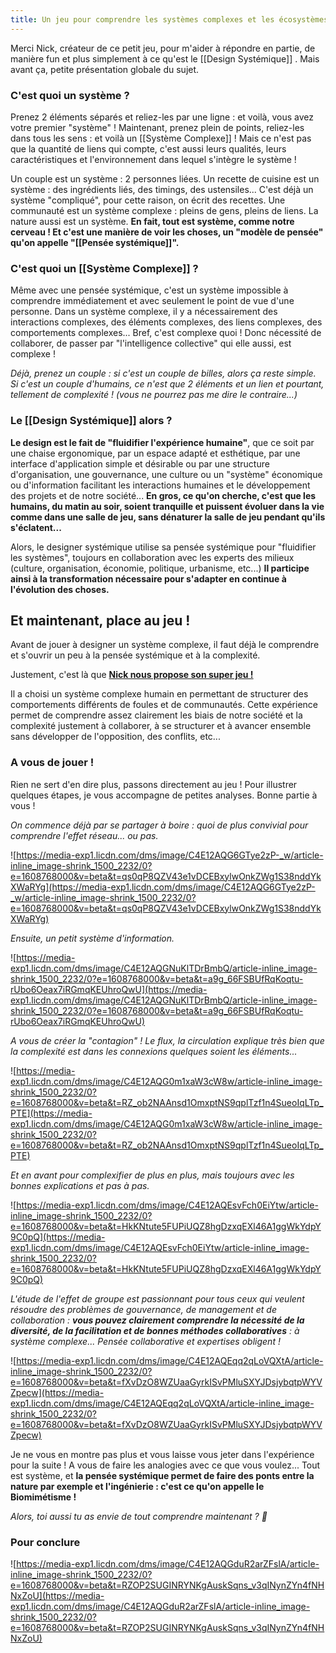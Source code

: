 ```yaml
---
title: Un jeu pour comprendre les systèmes complexes et les écosystèmes.
---
```


Merci Nick, créateur de ce petit jeu, pour m'aider à répondre en partie, de manière fun et plus simplement à ce qu'est le [[Design Systémique]] . Mais avant ça, petite présentation globale du sujet.

### **C'est quoi un système ?**

Prenez 2 éléments séparés et reliez-les par une ligne : et voilà, vous avez votre premier "système" ! Maintenant, prenez plein de points, reliez-les dans tous les sens : et voilà un [[Système Complexe]] ! Mais ce n'est pas que la quantité de liens qui compte, c'est aussi leurs qualités, leurs caractéristiques et l'environnement dans lequel s'intègre le système !

Un couple est un système : 2 personnes liées. Un recette de cuisine est un système : des ingrédients liés, des timings, des ustensiles... C'est déjà un système "compliqué", pour cette raison, on écrit des recettes. Une communauté est un système complexe : pleins de gens, pleins de liens. La nature aussi est un système. **En fait, tout est système, comme notre cerveau ! Et c'est une manière de voir les choses, un "modèle de pensée" qu'on appelle "[[Pensée systémique]]".**

### **C'est quoi un [[Système Complexe]] ?**

Même avec une pensée systémique, c'est un système impossible à comprendre immédiatement et avec seulement le point de vue d'une personne. Dans un système complexe, il y a nécessairement des interactions complexes, des éléments complexes, des liens complexes, des comportements complexes... Bref, c'est complexe quoi ! Donc nécessité de collaborer, de passer par "l'intelligence collective" qui elle aussi, est complexe !

*Déjà, prenez un couple : si c'est un couple de billes, alors ça reste simple. Si c'est un couple d'humains, ce n'est que 2 éléments et un lien et pourtant, tellement de complexité ! (vous ne pourrez pas me dire le contraire...)*

### **Le [[Design Systémique]] alors ?**

**Le design est le fait de "fluidifier l'expérience humaine"**, que ce soit par une chaise ergonomique, par un espace adapté et esthétique, par une interface d'application simple et désirable ou par une structure d'organisation, une gouvernance, une culture ou un "système" économique ou d'information facilitant les interactions humaines et le développement des projets et de notre société... **En gros, ce qu'on cherche, c'est que les humains, du matin au soir, soient tranquille et puissent évoluer dans la vie comme dans une salle de jeu, sans dénaturer la salle de jeu pendant qu'ils s'éclatent...**

Alors, le designer systémique utilise sa pensée systémique pour "fluidifier les systèmes", toujours en collaboration avec les experts des milieux (culture, organisation, économie, politique, urbanisme, etc...) **Il participe ainsi à la transformation nécessaire pour s'adapter en continue à l'évolution des choses.**

## **Et maintenant, place au jeu !**

Avant de jouer à designer un système complexe, il faut déjà le comprendre et s'ouvrir un peu à la pensée systémique et à la complexité.

Justement, c'est là que **[Nick nous propose son super jeu !](https://ncase.me/crowds/)**

Il a choisi un système complexe humain en permettant de structurer des comportements différents de foules et de communautés. Cette expérience permet de comprendre assez clairement les biais de notre société et la complexité justement à collaborer, à se structurer et à avancer ensemble sans développer de l'opposition, des conflits, etc...

### **A vous de jouer !**

Rien ne sert d'en dire plus, passons directement au jeu ! Pour illustrer quelques étapes, je vous accompagne de petites analyses. Bonne partie à vous !

*On commence déjà par se partager à boire : quoi de plus convivial pour comprendre l'effet réseau... ou pas.*

![https://media-exp1.licdn.com/dms/image/C4E12AQG6GTye2zP-_w/article-inline_image-shrink_1500_2232/0?e=1608768000&v=beta&t=qs0qP8QZV43e1vDCEBxylwOnkZWg1S38nddYkXWaRYg](https://media-exp1.licdn.com/dms/image/C4E12AQG6GTye2zP-_w/article-inline_image-shrink_1500_2232/0?e=1608768000&v=beta&t=qs0qP8QZV43e1vDCEBxylwOnkZWg1S38nddYkXWaRYg)

*Ensuite, un petit système d'information.*

![https://media-exp1.licdn.com/dms/image/C4E12AQGNuKlTDrBmbQ/article-inline_image-shrink_1500_2232/0?e=1608768000&v=beta&t=a9g_66FSBUfRqKoqtu-rUbo6Oeax7iRGmqKEUhroQwU](https://media-exp1.licdn.com/dms/image/C4E12AQGNuKlTDrBmbQ/article-inline_image-shrink_1500_2232/0?e=1608768000&v=beta&t=a9g_66FSBUfRqKoqtu-rUbo6Oeax7iRGmqKEUhroQwU)

*A vous de créer la "contagion" ! Le flux, la circulation explique très bien que la complexité est dans les connexions quelques soient les éléments...*

![https://media-exp1.licdn.com/dms/image/C4E12AQG0m1xaW3cW8w/article-inline_image-shrink_1500_2232/0?e=1608768000&v=beta&t=RZ_ob2NAAnsd1OmxptNS9qplTzf1n4SueoIqLTp_PTE](https://media-exp1.licdn.com/dms/image/C4E12AQG0m1xaW3cW8w/article-inline_image-shrink_1500_2232/0?e=1608768000&v=beta&t=RZ_ob2NAAnsd1OmxptNS9qplTzf1n4SueoIqLTp_PTE)

*Et en avant pour complexifier de plus en plus, mais toujours avec les bonnes explications et pas à pas.*

![https://media-exp1.licdn.com/dms/image/C4E12AQEsvFch0EiYtw/article-inline_image-shrink_1500_2232/0?e=1608768000&v=beta&t=HkKNtute5FUPiUQZ8hgDzxqEXl46A1ggWkYdpY9C0pQ](https://media-exp1.licdn.com/dms/image/C4E12AQEsvFch0EiYtw/article-inline_image-shrink_1500_2232/0?e=1608768000&v=beta&t=HkKNtute5FUPiUQZ8hgDzxqEXl46A1ggWkYdpY9C0pQ)

*L'étude de l'effet de groupe est passionnant pour tous ceux qui veulent résoudre des problèmes de gouvernance, de management et de collaboration : **vous pouvez clairement comprendre la nécessité de la diversité, de la facilitation et de bonnes méthodes collaboratives** : à système complexe... Pensée collaborative et expertises obligent !*

![https://media-exp1.licdn.com/dms/image/C4E12AQEqq2qLoVQXtA/article-inline_image-shrink_1500_2232/0?e=1608768000&v=beta&t=fXvDzO8WZUaaGyrkISvPMluSXYJDsjybqtpWYVZpecw](https://media-exp1.licdn.com/dms/image/C4E12AQEqq2qLoVQXtA/article-inline_image-shrink_1500_2232/0?e=1608768000&v=beta&t=fXvDzO8WZUaaGyrkISvPMluSXYJDsjybqtpWYVZpecw)

Je ne vous en montre pas plus et vous laisse vous jeter dans l'expérience pour la suite ! A vous de faire les analogies avec ce que vous voulez... Tout est système, et **la pensée systémique permet de faire des ponts entre la nature par exemple et l'ingénierie : c'est ce qu'on appelle le Biomimétisme !**

*Alors, toi aussi tu as envie de tout comprendre maintenant ? 🚀*

### **Pour conclure**

![https://media-exp1.licdn.com/dms/image/C4E12AQGduR2arZFslA/article-inline_image-shrink_1500_2232/0?e=1608768000&v=beta&t=RZOP2SUGINRYNKgAuskSqns_v3qINynZYn4fNHNxZoU](https://media-exp1.licdn.com/dms/image/C4E12AQGduR2arZFslA/article-inline_image-shrink_1500_2232/0?e=1608768000&v=beta&t=RZOP2SUGINRYNKgAuskSqns_v3qINynZYn4fNHNxZoU)